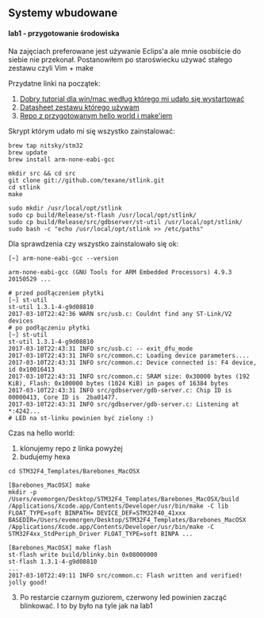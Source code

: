 

## Systemy wbudowane
#### lab1 - przygotowanie środowiska

Na zajęciach preferowane jest używanie Eclips'a ale mnie osobiście do siebie nie przekonał. Postanowiłem po staroświecku używać stałego zestawu czyli Vim + make

Przydatne linki na początek:
1. [Dobry tutorial dla win/mac według którego mi udało się wystartować](https://abboudscorner.wordpress.com/2014/10/05/set-up-a-barebones-stm32f4-development-environment-windows-mac/) <br>
2. [Datasheet zestawu którego używam](http://www.st.com/content/ccc/resource/technical/document/user_manual/70/fe/4a/3f/e7/e1/4f/7d/DM00039084.pdf/files/DM00039084.pdf/jcr:content/translations/en.DM00039084.pdf) <br>
3. [Repo z przygotowanym hello world i make'iem](https://github.com/TDAbboud/STM32F4_Templates) <br>

Skrypt którym udało mi się wszystko zainstalować:
```
brew tap nitsky/stm32
brew update
brew install arm-none-eabi-gcc

mkdir src && cd src
git clone git://github.com/texane/stlink.git
cd stlink
make

sudo mkdir /usr/local/opt/stlink
sudo cp build/Release/st-flash /usr/local/opt/stlink/
sudo cp build/Release/src/gdbserver/st-util /usr/local/opt/stlink/
sudo bash -c "echo /usr/local/opt/stlink >> /etc/paths"
```

Dla sprawdzenia czy wszystko zainstalowało się ok:
```
[~] arm-none-eabi-gcc --version

arm-none-eabi-gcc (GNU Tools for ARM Embedded Processors) 4.9.3 20150529 ...

# przed podłączeniem płytki
[~] st-util
st-util 1.3.1-4-g9d08810
2017-03-10T22:42:36 WARN src/usb.c: Couldnt find any ST-Link/V2 devices
# po podłączeniu płytki
[~] st-util
st-util 1.3.1-4-g9d08810
2017-03-10T22:43:31 INFO src/usb.c: -- exit_dfu_mode
2017-03-10T22:43:31 INFO src/common.c: Loading device parameters....
2017-03-10T22:43:31 INFO src/common.c: Device connected is: F4 device, id 0x10016413
2017-03-10T22:43:31 INFO src/common.c: SRAM size: 0x30000 bytes (192 KiB), Flash: 0x100000 bytes (1024 KiB) in pages of 16384 bytes
2017-03-10T22:43:31 INFO src/gdbserver/gdb-server.c: Chip ID is 00000413, Core ID is  2ba01477.
2017-03-10T22:43:31 INFO src/gdbserver/gdb-server.c: Listening at *:4242...
# LED na st-linku powinien być zielony :)
```

Czas na hello world: <br>
1. klonujemy repo z linka powyżej
2. budujemy hexa
```
cd STM32F4_Templates/Barebones_MacOSX

[Barebones_MacOSX] make
mkdir -p /Users/evemorgen/Desktop/STM32F4_Templates/Barebones_MacOSX/build
/Applications/Xcode.app/Contents/Developer/usr/bin/make -C lib FLOAT_TYPE=soft BINPATH= DEVICE_DEF=STM32F40_41xxx BASEDIR=/Users/evemorgen/Desktop/STM32F4_Templates/Barebones_MacOSX
/Applications/Xcode.app/Contents/Developer/usr/bin/make -C STM32F4xx_StdPeriph_Driver FLOAT_TYPE=soft BINPA ...

[Barebones_MacOSX] make flash
st-flash write build/blinky.bin 0x08000000
st-flash 1.3.1-4-g9d08810
...
2017-03-10T22:49:11 INFO src/common.c: Flash written and verified! jolly good!
```
3. Po restarcie czarnym guziorem,  czerwony led powinien zacząć blinkować.
I to by było na tyle jak na lab1
